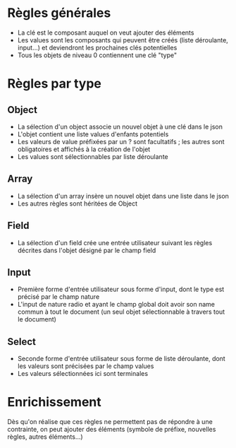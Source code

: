 # Règles générales
- La clé est le composant auquel on veut ajouter des éléments
- Les values sont les composants qui peuvent être créés (liste déroulante, input...) et deviendront les prochaines clés potentielles
- Tous les objets de niveau 0 contiennent une clé "type"

# Règles par type
## Object
- La sélection d'un object associe un nouvel objet à une clé dans le json
- L'objet contient une liste values d'enfants potentiels
- Les valeurs de value préfixées par un ? sont facultatifs ; les autres sont obligatoires et affichés à la création de l'objet
- Les values sont sélectionnables par liste déroulante

## Array
- La sélection d'un array insère un nouvel objet dans une liste dans le json
- Les autres règles sont héritées de Object

## Field
- La sélection d'un field crée une entrée utilisateur suivant les règles décrites dans l'objet désigné par le champ field

## Input
- Première forme d'entrée utilisateur sous forme d'input, dont le type est précisé par le champ nature
- L'input de nature radio et ayant le champ global doit avoir son name commun à tout le document (un seul objet sélectionnable à travers tout le document)

## Select
- Seconde forme d'entrée utilisateur sous forme de liste déroulante, dont les valeurs sont précisées par le champ values
- Les valeurs sélectionnées ici sont terminales

# Enrichissement
Dès qu'on réalise que ces règles ne permettent pas de répondre à une contrainte, on peut ajouter des éléments (symbole de préfixe, nouvelles règles, autres éléments...)
